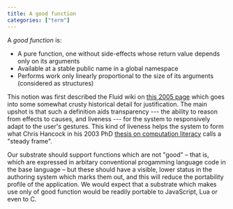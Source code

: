 ```yaml
---
title: A good function
categories: ["term"]
---
```


A _good function_ is:

* A pure function, one without side-effects whose return value depends only on its arguments
* Available at a stable public name in a global namespace
* Performs work only linearly proportional to the size of its arguments (considered as structures)

This notion was first described the Fluid wiki 
on [this 2005 page](https://fluidproject.atlassian.net/wiki/spaces/fluid/pages/11514225/A+Good+Function) which goes
into some somewhat crusty historical detail for justification. The main upshot is that such a definition aids
transparency --- the ability to reason from effects to causes, and liveness --- for the system to responsively
adapt to the user's gestures. This kind of liveness helps the system to form what Chris Hancock in his 2003 PhD
[thesis on computation literacy](https://boxer-project.github.io/boxer-literature/theses/Real-Time%20Programming%20and%20the%20Big%20Ideas%20of%20Computational%20Literacy%20(Hancock,%20MIT%20PhD,%202003).pdf)
calls a "steady frame".

Our substrate should support functions which are not "good" &ndash; that is, which are expressed in arbitary
conventional progamming language code in the base language &ndash; but these should have a visible, lower status
in the authoring system which marks them out, and this will reduce the portability profile of the application. We would
expect that a substrate which makes use only of good function would be readily portable to JavaScript, Lua or even to C.
